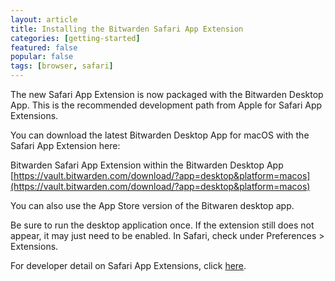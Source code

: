 ```yaml
---
layout: article
title: Installing the Bitwarden Safari App Extension
categories: [getting-started]
featured: false
popular: false
tags: [browser, safari]
---
```


The new Safari App Extension is now packaged with the Bitwarden Desktop App. This is the recommended development path from Apple for Safari App Extensions.

You can download the latest Bitwarden Desktop App for macOS with the Safari App Extension here:

 Bitwarden Safari App Extension within the Bitwarden Desktop App
[https://vault.bitwarden.com/download/?app=desktop&platform=macos](https://vault.bitwarden.com/download/?app=desktop&platform=macos)

You can also use the App Store version of the Bitwaren desktop app.

Be sure to run the desktop application once. If the extension still does not appear, it may just need to be enabled. In Safari, check under Preferences > Extensions.


For developer detail on Safari App Extensions, click [here](https://developer.apple.com/documentation/safariservices/safari_app_extensions).


